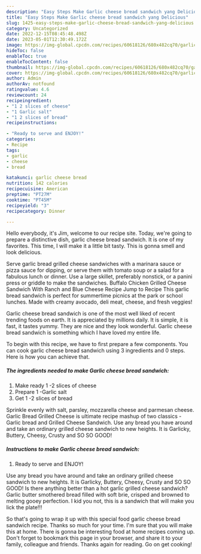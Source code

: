 ```yaml
---
description: "Easy Steps Make Garlic cheese bread sandwich yang Delicious"
title: "Easy Steps Make Garlic cheese bread sandwich yang Delicious"
slug: 1425-easy-steps-make-garlic-cheese-bread-sandwich-yang-delicious
category: Uncategorized
date: 2022-12-15T08:45:48.498Z
date: 2023-05-01T12:30:49.172Z
image: https://img-global.cpcdn.com/recipes/60618126/680x482cq70/garlic-cheese-bread-sandwich-recipe-main-photo.jpg
hideToc: false
enableToc: true
enableTocContent: false
thumbnail: https://img-global.cpcdn.com/recipes/60618126/680x482cq70/garlic-cheese-bread-sandwich-recipe-main-photo.jpg
cover: https://img-global.cpcdn.com/recipes/60618126/680x482cq70/garlic-cheese-bread-sandwich-recipe-main-photo.jpg
author: Admin
authorAv: notfound
ratingvalue: 4.6
reviewcount: 24
recipeingredient:
- "1 2 slices of cheese"
- "1 Garlic salt"
- "1 2 slices of bread"
recipeinstructions:

- "Ready to serve and ENJOY!"
categories:
- Recipe
tags:
- garlic
- cheese
- bread

katakunci: garlic cheese bread 
nutrition: 142 calories
recipecuisine: American
preptime: "PT27M"
cooktime: "PT45M"
recipeyield: "3"
recipecategory: Dinner

---
```



Hello everybody, it's Jim, welcome to our recipe site. Today, we're going to prepare a distinctive dish, garlic cheese bread sandwich. It is one of my favorites. This time, I will make it a little bit tasty. This is gonna smell and look delicious.

Serve garlic bread grilled cheese sandwiches with a marinara sauce or pizza sauce for dipping, or serve them with tomato soup or a salad for a fabulous lunch or dinner. Use a large skillet, preferably nonstick, or a panini press or griddle to make the sandwiches. Buffalo Chicken Grilled Cheese Sandwich With Ranch and Blue Cheese Recipe Jump to Recipe This garlic bread sandwich is perfect for summertime picnics at the park or school lunches. Made with creamy avocado, deli meat, cheese, and fresh veggies!

Garlic cheese bread sandwich is one of the most well liked of recent trending foods on earth. It is appreciated by millions daily. It is simple, it is fast, it tastes yummy. They are nice and they look wonderful. Garlic cheese bread sandwich is something which I have loved my entire life.


To begin with this recipe, we have to first prepare a few components. You can cook garlic cheese bread sandwich using 3 ingredients and 0 steps. Here is how you can achieve that.

<!--inarticleads1-->

##### The ingredients needed to make Garlic cheese bread sandwich:

1. Make ready 1 -2 slices of cheese
1. Prepare 1 -Garlic salt
1. Get 1 -2 slices of bread


Sprinkle evenly with salt, parsley, mozzarella cheese and parmesan cheese. Garlic Bread Grilled Cheese is ultimate recipe mashup of two classics - Garlic bread and Grilled Cheese Sandwich. Use any bread you have around and take an ordinary grilled cheese sandwich to new heights. It is Garlicky, Buttery, Cheesy, Crusty and SO SO GOOD! 

<!--inarticleads2-->

##### Instructions to make Garlic cheese bread sandwich:


1. Ready to serve and ENJOY!

Use any bread you have around and take an ordinary grilled cheese sandwich to new heights. It is Garlicky, Buttery, Cheesy, Crusty and SO SO GOOD! Is there anything better than a hot garlic grilled cheese sandwich? Garlic butter smothered bread filled with soft brie, crisped and browned to melting gooey perfection. I kid you not, this is a sandwich that will make you lick the plate!!! 

So that's going to wrap it up with this special food garlic cheese bread sandwich recipe. Thanks so much for your time. I'm sure that you will make this at home. There is gonna be interesting food at home recipes coming up. Don't forget to bookmark this page in your browser, and share it to your family, colleague and friends. Thanks again for reading. Go on get cooking!
